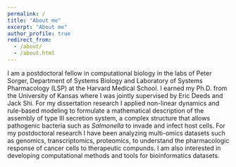 ```yaml
---
permalink: /
title: "About me"
excerpt: "About me"
author_profile: true
redirect_from: 
  - /about/
  - /about.html
---
```


I am a postdoctoral fellow in computational biology in the labs of Peter Sorger, Department of Systems Biology and Laboratory of Systems Pharmacology (LSP) at the Harvard Medical School. I earned my Ph.D. from the University of Kansas where I was jointly supervised by Eric Deeds and Jack Shi. For my dissertation research I applied non-linear dynamics and rule-based modeling to formulate a mathematical description of the assembly of type III secretion system, a complex structure that allows pathogenic bacteria such as *Salmonella* to invade and infect host cells. For my postdoctoral research I have been analyzing multi-omics datasets such as genomics, transcriptomics, proteomics, to understand the pharmacologic response of cancer cells to therapeutic compunds. I am also interested in developing computational methods and tools for bioinformatics datasets.
